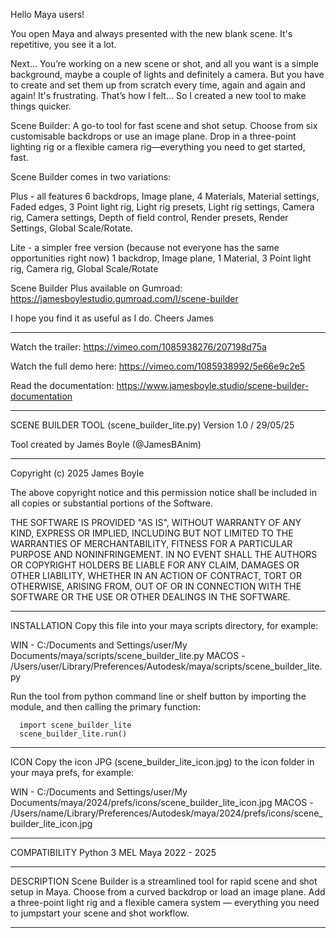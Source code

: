 Hello Maya users!

You open Maya and always presented with the new blank scene. It's repetitive, you see it a lot.

Next... You’re working on a new scene or shot, and all you want is a simple background, maybe a couple of lights and definitely a camera. But you have to create and set them up from scratch every time, again and again and again! It's frustrating. That’s how I felt… So I created a new tool to make things quicker.

Scene Builder: A go-to tool for fast scene and shot setup. Choose from six customisable backdrops or use an image plane. Drop in a three-point lighting rig or a flexible camera rig—everything you need to get started, fast.

Scene Builder comes in two variations:

Plus - all features
6 backdrops, Image plane, 4 Materials, Material settings, Faded edges, 3 Point light rig, Light rig presets, Light rig settings, Camera rig, Camera settings, Depth of field control, Render presets, Render Settings, Global Scale/Rotate.

Lite - a simpler free version (because not everyone has the same opportunities right now)
1 backdrop, Image plane, 1 Material, 3 Point light rig, Camera rig, Global Scale/Rotate

Scene Builder Plus available on Gumroad:
https://jamesboylestudio.gumroad.com/l/scene-builder

I hope you find it as useful as I do.
Cheers
James

----------------------------------------------
Watch the trailer:
https://vimeo.com/1085938276/207198d75a

Watch the full demo here:
https://vimeo.com/1085938992/5e66e9c2e5

Read the documentation:
https://www.jamesboyle.studio/scene-builder-documentation

- - - - - - - - - - - - - - - - - - - - - - - - - - - - - - - - - - - - - - - - - - - -

SCENE BUILDER TOOL (scene_builder_lite.py)
Version 1.0 / 29/05/25

Tool created by James Boyle (@JamesBAnim)

- - - - - - - - - - - - - - - - - - - - - - - - - - - - - - - - - - - - - - - - - - - -

Copyright (c) 2025 James Boyle

The above copyright notice and this permission notice shall be included in all
copies or substantial portions of the Software.

THE SOFTWARE IS PROVIDED "AS IS", WITHOUT WARRANTY OF ANY KIND, EXPRESS OR
IMPLIED, INCLUDING BUT NOT LIMITED TO THE WARRANTIES OF MERCHANTABILITY,
FITNESS FOR A PARTICULAR PURPOSE AND NONINFRINGEMENT. IN NO EVENT SHALL THE
AUTHORS OR COPYRIGHT HOLDERS BE LIABLE FOR ANY CLAIM, DAMAGES OR OTHER
LIABILITY, WHETHER IN AN ACTION OF CONTRACT, TORT OR OTHERWISE, ARISING FROM,
OUT OF OR IN CONNECTION WITH THE SOFTWARE OR THE USE OR OTHER DEALINGS IN THE
SOFTWARE.

- - - - - - - - - - - - - - - - - - - - - - - - - - - - - - - - - - - - - - - - - - - -

INSTALLATION
Copy this file into your maya scripts directory, for example:

WIN - C:/Documents and Settings/user/My Documents/maya/scripts/scene_builder_lite.py
MACOS - /Users/user/Library/Preferences/Autodesk/maya/scripts/scene_builder_lite.py

Run the tool from python command line or shelf button by 
importing the module, and then calling the primary function:

      import scene_builder_lite
      scene_builder_lite.run()

- - - - - - - - - - - - - - - - - - - - - - - - - - - - - - - - - - - - - - - - - - - -

ICON
Copy the icon JPG (scene_builder_lite_icon.jpg) to the icon folder in your maya prefs, for example:

WIN - C:/Documents and Settings/user/My Documents/maya/2024/prefs/icons/scene_builder_lite_icon.jpg
MACOS - /Users/name/Library/Preferences/Autodesk/maya/2024/prefs/icons/scene_builder_lite_icon.jpg

- - - - - - - - - - - - - - - - - - - - - - - - - - - - - - - - - - - - - - - - - - - -

COMPATIBILITY
Python 3
MEL
Maya 2022 - 2025

- - - - - - - - - - - - - - - - - - - - - - - - - - - - - - - - - - - - - - - - - - - -

DESCRIPTION
Scene Builder is a streamlined tool for rapid scene and shot setup in Maya. Choose from 
a curved backdrop or load an image plane. Add a three-point light rig and a flexible camera system — 
everything you need to jumpstart your scene and shot workflow.

- - - - - - - - - - - - - - - - - - - - - - - - - - - - - - - - - - - - - - - - - - - -

